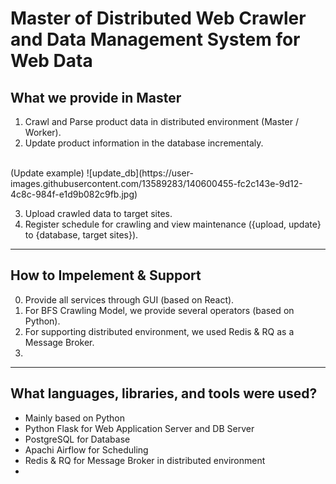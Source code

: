 # Master of Distributed Web Crawler and Data Management System for Web Data 

## What we provide in Master

1. Crawl and Parse product data in distributed environment (Master / Worker).
2. Update product information in the database incrementaly.
<br>
   (Update example)
   ![update_db](https://user-images.githubusercontent.com/13589283/140600455-fc2c143e-9d12-4c8c-984f-e1d9b082c9fb.jpg)


3. Upload crawled data to target sites.
4. Register schedule for crawling and view maintenance ({upload, update} to {database, target sites}).

------------
## How to Impelement & Support

0. Provide all services through GUI (based on React).
1. For BFS Crawling Model, we provide several operators (based on Python).
2. For supporting distributed environment, we used Redis & RQ as a Message Broker.
3. 

------------
## What languages, libraries, and tools were used?

- Mainly based on Python
- Python Flask for Web Application Server and DB Server
- PostgreSQL for Database
- Apachi Airflow for Scheduling
- Redis & RQ for Message Broker in distributed environment
- 

